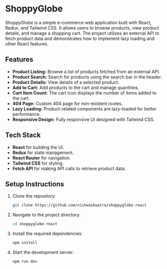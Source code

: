# ShoppyGlobe

ShoppyGlobe is a simple e-commerce web application built with React, Redux, and Tailwind CSS. It allows users to browse products, view product details, and manage a shopping cart. The project utilizes an external API to fetch product data and demonstrates how to implement lazy loading and other React features.

## Features

- **Product Listing:** Browse a list of products fetched from an external API.
- **Product Search:** Search for products using the search bar in the header.
- **Product Details:** View details of a selected product.
- **Add to Cart:** Add products to the cart and manage quantities.
- **Cart Item Count:** The cart icon displays the number of items added to the cart.
- **404 Page:** Custom 404 page for non-existent routes.
- **Lazy Loading:** Product-related components are lazy-loaded for better performance.
- **Responsive Design:** Fully responsive UI designed with Tailwind CSS.

## Tech Stack

- **React** for building the UI.
- **Redux** for state management.
- **React Router** for navigation.
- **Tailwind CSS** for styling.
- **Fetch API** for making API calls to retrieve product data.

## Setup Instructions

1. Clone the repository:

   ```bash
   git clone https://github.com/vishwaskwatra/shoppyglobe-react
    ```
2. Navigate to the project directory:
    ```bash
   cd shoppyglobe-react
    ```
3. Install the required dependencies:
    ```bash
    npm install
    ```
4. Start the development server:
    ```bash
    npm run dev
    ```